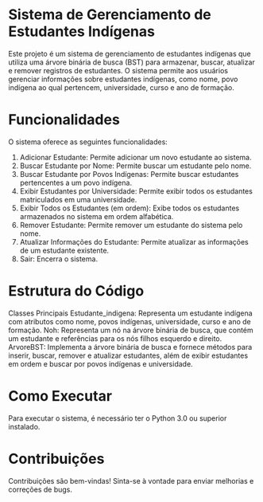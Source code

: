 # Sistema de Gerenciamento de Estudantes Indígenas
Este projeto é um sistema de gerenciamento de estudantes indígenas que utiliza uma árvore binária de busca (BST) para armazenar, buscar, atualizar e remover registros de estudantes. O sistema permite aos usuários gerenciar informações sobre estudantes indígenas, como nome, povo indígena ao qual pertencem, universidade, curso e ano de formação.

# Funcionalidades
O sistema oferece as seguintes funcionalidades:

1. Adicionar Estudante: Permite adicionar um novo estudante ao sistema.
2. Buscar Estudante por Nome: Permite buscar um estudante pelo nome.
3. Buscar Estudante por Povos Indígenas: Permite buscar estudantes pertencentes a um povo indígena.
4. Exibir Estudantes por Universidade: Permite exibir todos os estudantes matriculados em uma universidade.
5. Exibir Todos os Estudantes (em ordem): Exibe todos os estudantes armazenados no sistema em ordem alfabética.
6. Remover Estudante: Permite remover um estudante do sistema pelo nome.
7. Atualizar Informações do Estudante: Permite atualizar as informações de um estudante existente.
8. Sair: Encerra o sistema.

# Estrutura do Código
Classes Principais
Estudante_indigena: Representa um estudante indígena com atributos como nome, povos indígenas, universidade, curso e ano de formação.
Noh: Representa um nó na árvore binária de busca, que contém um estudante e referências para os nós filhos esquerdo e direito.
ArvoreBST: Implementa a árvore binária de busca e fornece métodos para inserir, buscar, remover e atualizar estudantes, além de exibir estudantes em ordem e buscar por povos indígenas e universidade.

# Como Executar
Para executar o sistema, é necessário ter o Python 3.0 ou superior instalado.

# Contribuições
Contribuições são bem-vindas! 
Sinta-se à vontade para enviar melhorias e correções de bugs.
